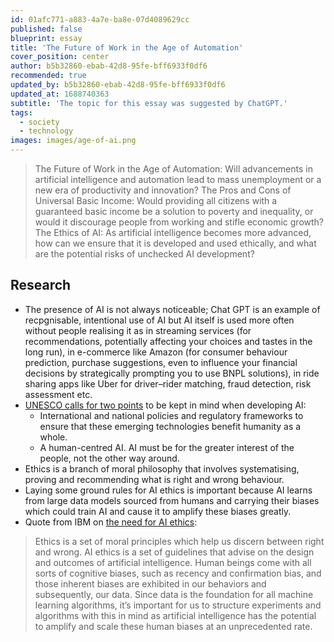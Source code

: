 ```yaml
---
id: 01afc771-a883-4a7e-ba8e-07d4089629cc
published: false
blueprint: essay
title: 'The Future of Work in the Age of Automation'
cover_position: center
author: b5b32860-ebab-42d8-95fe-bff6933f0df6
recommended: true
updated_by: b5b32860-ebab-42d8-95fe-bff6933f0df6
updated_at: 1688740363
subtitle: 'The topic for this essay was suggested by ChatGPT.'
tags:
  - society
  - technology
images: images/age-of-ai.png
---
```

> The Future of Work in the Age of Automation: Will advancements in artificial intelligence and automation lead to mass unemployment or a new era of productivity and innovation?
The Pros and Cons of Universal Basic Income: Would providing all citizens with a guaranteed basic income be a solution to poverty and inequality, or would it discourage people from working and stifle economic growth?
The Ethics of AI: As artificial intelligence becomes more advanced, how can we ensure that it is developed and used ethically, and what are the potential risks of unchecked AI development?

## Research

- The presence of AI is not always noticeable; Chat GPT is an example of recpgnisable, intentional use of AI but AI itself is used more often without people realising it as in streaming services (for recommendations, potentially affecting your choices and tastes in the long run), in e-commerce like Amazon (for consumer behaviour prediction, purchase suggestions, even to influence your financial decisions by strategically prompting you to use BNPL solutions), in ride sharing apps like Uber for driver–rider matching, fraud detection, risk assessment etc.
- [UNESCO calls for two points](https://www.unesco.org/en/artificial-intelligence/recommendation-ethics) to be kept in mind when developing AI:
   - International and national policies and regulatory frameworks to ensure that these emerging technologies benefit humanity as a whole.
   - A human-centred AI. AI must be for the greater interest of the people, not the other way around.
- Ethics is a branch of moral philosophy that involves systematising, proving and recommending what is right and wrong behaviour.
- Laying some ground rules for AI ethics is important because AI learns from large data models sourced from humans and carrying their biases which could train AI and cause it to amplify these biases greatly.
- Quote from IBM on [the need for AI ethics](https://www.ibm.com/in-en/topics/ai-ethics):
 > Ethics is a set of moral principles which help us discern between right and wrong. AI ethics is a set of guidelines that advise on the design and outcomes of artificial intelligence. Human beings come with all sorts of cognitive biases, such as recency and confirmation bias, and those inherent biases are exhibited in our behaviors and subsequently, our data. Since data is the foundation for all machine learning algorithms, it’s important for us to structure experiments and algorithms with this in mind as artificial intelligence has the potential to amplify and scale these human biases at an unprecedented rate.